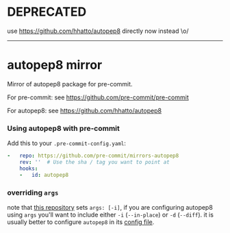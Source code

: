 # DEPRECATED

use https://github.com/hhatto/autopep8 directly  now instead \o/

___

autopep8 mirror
===============

Mirror of autopep8 package for pre-commit.

For pre-commit: see https://github.com/pre-commit/pre-commit

For autopep8: see https://github.com/hhatto/autopep8


### Using autopep8 with pre-commit

Add this to your `.pre-commit-config.yaml`:

```yaml
-   repo: https://github.com/pre-commit/mirrors-autopep8
    rev: ''  # Use the sha / tag you want to point at
    hooks:
    -   id: autopep8
```

### overriding `args`

note that [this repository] sets `args: [-i]`, if you are configuring autopep8
using `args` you'll want to include either `-i` (`--in-place`) or
`-d` (`--diff`).  it is usually better to configure `autopep8` in its
[config file].

[this repository]: https://github.com/pre-commit/mirrors-autopep8/blob/5c459f3f27ae62fefef60fe5771e51baa02e7a83/.pre-commit-hooks.yaml#L6
[config file]: https://github.com/hhatto/autopep8#configuration
